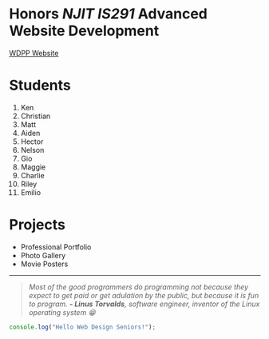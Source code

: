 # Honors *NJIT IS291* Advanced Website Development

[WDPP Website](https://frhsdwebdesign.com/)

# Students

1. Ken
2. Christian
3. Matt
4. Aiden
5. Hector
6. Nelson
7. Gio
8. Maggie
9. Charlie
10. Riley
11. Emilio

# Projects

- Professional Portfolio
- Photo Gallery
- Movie Posters

---

> *Most of the good programmers do programming not because they expect to get paid or get adulation by the public, but because it is fun to program.*
***- Linus Torvalds**, software engineer, inventor of the Linux operating system 😁* 

~~~javascript
console.log("Hello Web Design Seniors!");
